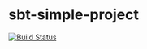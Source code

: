 sbt-simple-project
==================
[![Build Status](https://travis-ci.org/aiyanbo/sbt-simple-project.svg?branch=master)](https://travis-ci.org/aiyanbo/sbt-simple-project)
